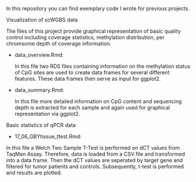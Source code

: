 In this repository you can find exemplary code I wrote for previous projects. 


Visualization of scWGBS data

The files of this project provide graphical representation of basic quality control including coverage statistics, 
methylation distribution, per chromsome depth of coverage information.

* data_overview.Rmd: 
  
  In this file two RDS files containing information on the methylation status of CpG sites are used to create data frames for several different features.
  These data frames then serve as input for ggplot2. 
  
* data_summary.Rmd:
  
  In this file more detailed information on CpG content and sequencing depth is extracted for each sample and again used for graphical representation via ggplot2.
    



Basic statistics of qPCR data 

* 17_06_GBYtissue_ttest.Rmd:

In this file a Welch Two Sample T-Test is performed on dCT values from TaqMan Assay. 
Therefore, data is loaded from a CSV file and transformed into a data frame. 
Then the dCT values are seperated by target gene and filtered for tumor patients and controls. 
Subsequently, t-test is performed and results are plotted.
